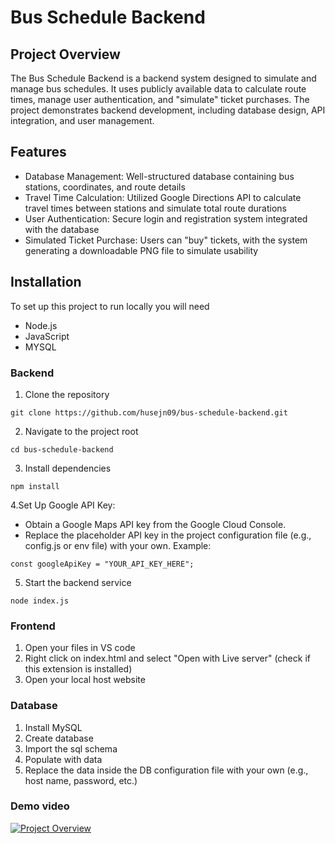 # Bus Schedule Backend

## Project Overview

The Bus Schedule Backend is a backend system designed to simulate and manage bus schedules. It uses publicly available data to calculate route times, manage user authentication, and "simulate" ticket purchases. The project demonstrates backend development, including database design, API integration, and user management.

## Features

* Database Management: Well-structured database containing bus stations, coordinates, and route details
* Travel Time Calculation: Utilized Google Directions API to calculate travel times between stations and simulate total route durations
* User Authentication: Secure login and registration system integrated with the database
* Simulated Ticket Purchase: Users can "buy" tickets, with the system generating a downloadable PNG file to simulate usability

## Installation
To set up this project to run locally you will need

* Node.js
* JavaScript
* MYSQL

### Backend
1. Clone the repository
```
git clone https://github.com/husejn09/bus-schedule-backend.git
```
2. Navigate to the project root
```
cd bus-schedule-backend
```
3. Install dependencies
```
npm install
```
4.Set Up Google API Key:
* Obtain a Google Maps API key from the Google Cloud Console.
* Replace the placeholder API key in the project configuration file (e.g., config.js or env file) with your own. Example:
```
const googleApiKey = "YOUR_API_KEY_HERE";
```

5. Start the backend service
```
node index.js
```

### Frontend
1. Open your files in VS code
2. Right click on index.html and select "Open with Live server" (check if this extension is installed)
3. Open your local host website

### Database
1. Install MySQL
2. Create database
3. Import the sql schema
4. Populate with data
5. Replace the data inside the DB configuration file with your own (e.g., host name, password, etc.) 

### Demo video
[![Project Overview](https://img.youtube.com/vi/5tx5BstJKHc/0.jpg)](https://www.youtube.com/watch?v=5tx5BstJKHc)

